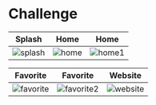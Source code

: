 # Challenge

| Splash | Home | Home |
| ------------- | ------------- | ------------- |
| ![splash](https://github.com/arif-cloud/Challenge-UniversitiesApp/assets/73065590/a0549436-5729-4f33-9a14-37e36572160d) | ![home](https://github.com/arif-cloud/Challenge-UniversitiesApp/assets/73065590/b97c5133-744b-4f71-8c34-aff03cb24bbd) | ![home1](https://github.com/arif-cloud/Challenge-UniversitiesApp/assets/73065590/d717032d-f106-436d-bc5d-e537b9ca2c93) |

| Favorite | Favorite | Website |
| ------------- | ------------- | ------------- |
| ![favorite](https://github.com/arif-cloud/Challenge-UniversitiesApp/assets/73065590/1b1828dd-15b8-4052-a028-fba49b90e077) | ![favorite2](https://github.com/arif-cloud/Challenge-UniversitiesApp/assets/73065590/b7ebfc86-04ee-4f1d-9a11-ab6ead1b9a86) | ![website](https://github.com/arif-cloud/Challenge-UniversitiesApp/assets/73065590/dae9ac3a-b418-4a4b-8607-f46f5b2d478f) |
